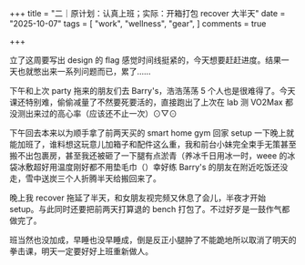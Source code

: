 +++
title = "二｜原计划：认真上班；实际：开箱打包 recover 大半天"
date = "2025-10-07"
tags = [
    "work",
    "wellness",
    "gear",
]
comments = true

+++

立了这周要写出 design 的 flag 感觉时间线挺紧的，今天想要赶赶进度。结果一天也就憋出来一系列问题而已，累了…… 

下午和上次 party 拖来的朋友们去 Barry's，浩浩荡荡 5 个人也是很难得了。今天课还特别难，偷偷减量了不然要死要活的，直接跑出了上次在 lab 测 VO2Max 都没测出来过的高心率（应该还不止一次）⊙▽⊙

下午回去本来以为顺手拿了前两天买的 smart home gym 回家 setup 一下晚上就能加班了，谁料想这玩意儿加箱子和配件这么重，我和前台小妹完全束手无策甚至搬不出包裹房，甚至我还被砸了一下腿有点淤青（养冰千日用冰一时，weee 的冰袋冰敷超好用温度刚好都不用垫毛巾（）幸好练 Barry's 的朋友在附近吃饭还没走，雪中送炭三个人折腾半天给搬回来了。

晚上我 recover 拖延了半天，和女朋友视完频又休息了会儿，半夜才开始 setup。与此同时还要把前两天打算退的 bench 打包了。不过好歹是一鼓作气都做完了。

班当然也没加成，早睡也没早睡成，倒是反正小腿肿了不能跪地所以取消了明天的拳击课，明天一定要好好上班重新做人。